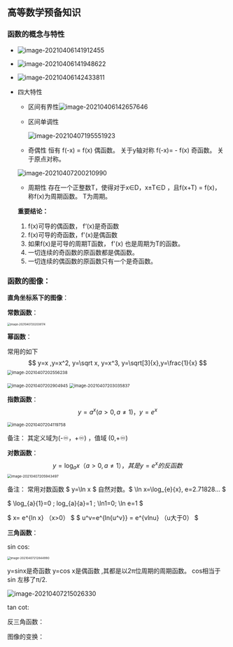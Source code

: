 ## 高等数学预备知识

### 函数的概念与特性

- ![image-20210406141912455](asserts/image-20210406141912455.png)

- ![image-20210406141948622](asserts/image-20210406141948622.png)

- ![image-20210406142433811](asserts/image-20210406142433811.png)

- 四大特性

  - 区间有界性![image-20210406142657646](asserts/image-20210406142657646.png)

  - 区间单调性

    ![image-20210407195551923](asserts/image-20210407195551923.png)

  - 奇偶性    恒有 f(-x) = f(x) 偶函数。 关于y轴对称   f(-x)= - f(x) 奇函数。  关于原点对称。

  ![image-20210407200210990](asserts/image-20210407200210990.png)

  - 周期性   存在一个正整数T，使得对于x∈D，x±T∈D ，且f(x+T) = f(x)， 称f(x)为周期函数。 T为周期。

  **重要结论：**

  1. f(x)可导的偶函数， f‘(x)是奇函数
  2. f(x)可导的奇函数，f'(x)是偶函数
  3. 如果f(x)是可导的周期T函数， f'(x) 也是周期为T的函数。
  4. 一切连续的奇函数的原函数都是偶函数。
  5. 一切连续的偶函数的原函数只有一个是奇函数。
  
  

### 函数的图像：

**直角坐标系下的图像**：

**常数函数**：

<img src="asserts/image-20210407202038174.png" alt="image-20210407202038174" style="zoom:43%;" />

**幂函数**：

常用的如下
$$
y=x ,y=x^2, y=\sqrt x, y=x^3, y=\sqrt[3]{x},y=\frac{1}{x}
$$
<img src="asserts/image-20210407202556238.png" alt="image-20210407202556238" style="zoom:67%;" />

<img src="asserts/image-20210407202904945.png" alt="image-20210407202904945" style="zoom:67%;" />



<img src="asserts/image-20210407203035837.png" alt="image-20210407203035837" style="zoom:67%;" />

**指数函数**：
$$
y=a^x (a>0,a≠1)， y=e^x 
$$


<img src="asserts/image-20210407204119758.png" alt="image-20210407204119758" style="zoom:67%;" />

备注： 其定义域为(-♾，+♾) ，值域 (0,+♾)

**对数函数**：
$$
y=\log_ax（a>0,a≠1） ， 其是 y=e^x的反函数
$$
<img src="asserts/image-20210407205943497.png" alt="image-20210407205943497" style="zoom:57%;" />

备注： 常用对数函数 $ y=\ln x  $ 自然对数。$ \ln x=\log_{e}{x}, e=2.71828...   $  

$ \log_{a}{1}=0 ; log_{a}{a}=1 ; \ln1=0; \ln e=1 $

$ x= e^{ln x}  （x>0） $    $ u^v=e^{ln{u^v}} = e^{vlnu}  （u大于0） $

**三角函数**：

sin cos:

<img src="asserts/image-20210407212844990.png" alt="image-20210407212844990" style="zoom:47%;" />

y=sinx是奇函数  y=cos x是偶函数 ,其都是以2π位周期的周期函数。  cos相当于sin 左移了π/2.

![image-20210407215026330](asserts/image-20210407215026330.png)

tan  cot:



反三角函数：



图像的变换：






